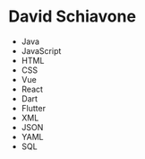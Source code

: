 # David Schiavone
- Java
- JavaScript
- HTML
- CSS
- Vue
- React
- Dart
- Flutter
- XML
- JSON
- YAML
- SQL